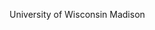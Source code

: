 University of Wisconsin Madison 

<!---
vsinghuw/vsinghuw is a ✨ special ✨ repository because its `README.md` (this file) appears on your GitHub profile.
You can click the Preview link to take a look at your changes.
--->
